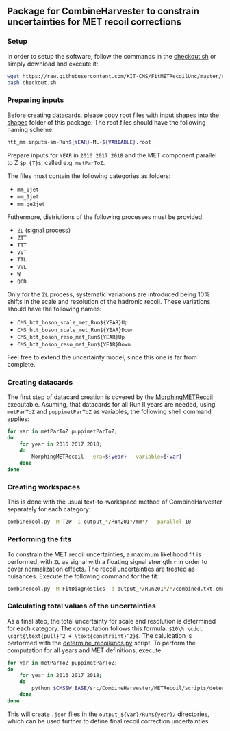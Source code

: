 ## Package for CombineHarvester to constrain uncertainties for MET recoil corrections

### Setup

In order to setup the software, follow the commands in the [checkout.sh](https://github.com/KIT-CMS/FitMETRecoilUnc/blob/master/scripts/checkout.sh) or simply download and execute it:

```bash
wget https://raw.githubusercontent.com/KIT-CMS/FitMETRecoilUnc/master/scripts/checkout.sh
bash checkout.sh
```

### Preparing inputs

Before creating datacards, please copy root files with input shapes into the [shapes](https://github.com/KIT-CMS/FitMETRecoilUnc/blob/master/shapes/) folder of this package. The root files should have the following naming scheme:

```bash
htt_mm.inputs-sm-Run${YEAR}-ML-${VARIABLE}.root
```
Prepare inputs for `YEAR` in `2016 2017 2018` and the MET component parallel to Z `$p_{T}$`, called e.g. `metParToZ`.

The files must contain the following categories as folders:
 * `mm_0jet`
 * `mm_1jet`
 * `mm_ge2jet`

Futhermore, distriutions of the following processes must be provided:

 * `ZL` (signal process)
 * `ZTT`
 * `TTT`
 * `VVT`
 * `TTL`
 * `VVL`
 * `W`
 * `QCD`

Only for the `ZL` process, systematic variations are introduced being 10% shifts in the scale and resolution of the hadronic recoil. These variations should have the following names:

 * `CMS_htt_boson_scale_met_Run${YEAR}Up`
 * `CMS_htt_boson_scale_met_Run${YEAR}Down`
 * `CMS_htt_boson_reso_met_Run${YEAR}Up`
 * `CMS_htt_boson_reso_met_Run${YEAR}Down`

Feel free to extend the uncertainty model, since this one is far from complete.

### Creating datacards

The first step of datacard creation is covered by the [MorphingMETRecoil](https://github.com/KIT-CMS/FitMETRecoilUnc/blob/master/bin/MorphingMETRecoil.cpp) executable. Asuming, that datacards for all Run II years are needed, using `metParToZ` and `puppimetParToZ` as variables, the following shell command applies:

```bash
for var in metParToZ puppimetParToZ;
do
    for year in 2016 2017 2018;
    do
        MorphingMETRecoil --era=${year} --variable=${var}
    done
done
```

### Creating workspaces

This is done with the usual text-to-workspace method of CombineHarvester separately for each category:

```bash
combineTool.py -M T2W -i output_*/Run201*/mm*/ --parallel 10
```

### Performing the fits

To constrain the MET recoil uncertainties, a maximum likelihood fit is performed, with `ZL` as signal with a floating signal strength `r` in order to cover normalization effects. The recoil uncertainties are treated as nuisances. Execute the following command for the fit:

```bash
combineTool.py -M FitDiagnostics -d output_*/Run201*/*/combined.txt.cmb.root --there
```


### Calculating total values of the uncertainties

As a final step, the total uncertainty for scale and resolution is determined for each category. The computation follows this formula: `$10\% \cdot \sqrt{\text{pull}^2 + \text{constraint}^2}$`.
The calulcation is performed with the [determine_recoiluncs.py](https://github.com/KIT-CMS/FitMETRecoilUnc/blob/master/scripts/determine_recoiluncs.py) script. To perform the computation for all years and MET definitions, execute:

```bash
for var in metParToZ puppimetParToZ;
do
    for year in 2016 2017 2018;
    do
        python $CMSSW_BASE/src/CombineHarvester/METRecoil/scripts/determine_recoiluncs.py --initial_shift 0.1 --input_dir output_${var}/Run${year}/
    done
done
```

This will create `.json` files in the `output_${var}/Run${year}/` directories, which can be used further to define final recoil correction uncertainties

